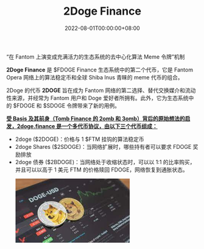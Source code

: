 ﻿---
title: "2Doge Finance"
description: "2Doge Finance 是 Doggy 团队设计的第二个代币，作为 Fantom Opera 网络上 FDOGE 生态系统的算法稳定币。"
date: 2022-08-01T00:00:00+08:00
lastmod: 2022-08-01T00:00:00+08:00
draft: false
authors: ["crazyxuanshao"]
featuredImage: "2doge-finance.png"
tags: ["DeFi","2Doge Finance"]
categories: ["nfts"]
nfts: ["DeFi"]
blockchain: "Fantom"
website: "https://babydogenft.com/?gclid=EAIaIQobChMIq4_Ss-Wl-QIVEK6WCh3nfA1vEAAYASAAEgKz0fD_BwE"
twitter: "https://twitter.com/2doge1"
discord: ""
telegram: "https://t.me/GDOGEFINANCE"
github: "https://github.com/dogecoin/dogecoin"
youtube: ""
twitch: ""
facebook: ""
instagram: ""
reddit: ""
medium: ""
steam: ""
gitbook: ""
googleplay: ""
appstore: ""
status: "Live"
weight: 
lightgallery: true
toc: true
pinned: false
recommend: false
recommend1: false
---
<p>“在 Fantom 上演变成充满活力的生态系统的去中心化算法 Meme 令牌”机制</p>
<p><strong>2Doge Finance</strong> 是 $FDOGE Finance 生态系统中的第二个代币，它是 Fantom Opera 网络上的算法稳定币和全球 Shiba Inus 青睐的 meme 代币的组合。&nbsp;</p>
<p>2Doge 的代币 <strong>2DOGE</strong> 旨在成为 Fantom 网络的第二选择、替代交换媒介和流动性来源，并经常为 Fantom 用户和 Doge 爱好者所拥有。此外，它为生态系统中的 $FDOGE 和 $SDOGE 令牌带来了新的用例。</p>
<p><u><strong>受 Basis 及其前身（Tomb Finance 的 2omb 和 3omb）背后的原始想法的启发，2doge.finance 是一个多代币协议，由以下三个代币组成：</strong ></u></p>
<ul>
  <li>2doge ($2DOGE)：价格与 1 $FTM 挂钩的算法稳定币</li>
  <li>2doge Shares ($2SDOGE)：当网络扩展时，哪些持有者可以要求 FDOGE 奖励排放</li>
  <li>2doge 债券 ($2BDOGE)：当网络处于收缩状态时，可以以 1:1 的比率购买，并且可以以高于 1 美元 FTM 的价格赎回 FDOGE，网络恢复到通胀状态。



![uiu](uiu.png)